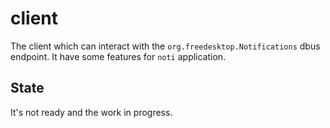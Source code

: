 # client

The client which can interact with the `org.freedesktop.Notifications` dbus endpoint. It have some features for `noti` application.

## State

It's not ready and the work in progress.
